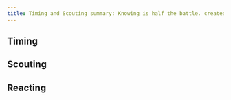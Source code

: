 ```yaml
---
title: Timing and Scouting summary: Knowing is half the battle. created_date: 1/01/2000 updated_date: 1/01/2000
---
```


## Timing

## Scouting

## Reacting